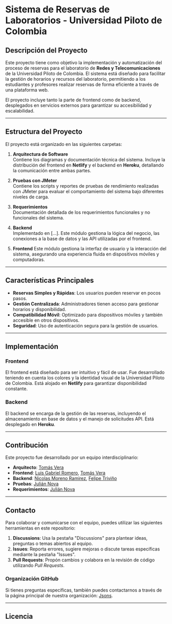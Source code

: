 # Sistema de Reservas de Laboratorios - Universidad Piloto de Colombia

## Descripción del Proyecto

Este proyecto tiene como objetivo la implementación y automatización del proceso de reservas para el laboratorio de **Redes y Telecomunicaciones** de la Universidad Piloto de Colombia. El sistema está diseñado para facilitar la gestión de horarios y recursos del laboratorio, permitiendo a los estudiantes y profesores realizar reservas de forma eficiente a través de una plataforma web.

El proyecto incluye tanto la parte de frontend como de backend, desplegados en servicios externos para garantizar su accesibilidad y escalabilidad.

---

## Estructura del Proyecto

El proyecto está organizado en las siguientes carpetas:

1. **Arquitectura de Software**  
   Contiene los diagramas y documentación técnica del sistema. Incluye la distribución del frontend en **Netlify** y el backend en **Heroku**, detallando la comunicación entre ambas partes.

2. **Pruebas con JMeter**  
   Contiene los scripts y reportes de pruebas de rendimiento realizadas con JMeter para evaluar el comportamiento del sistema bajo diferentes niveles de carga.

3. **Requerimientos**  
   Documentación detallada de los requerimientos funcionales y no funcionales del sistema.

4. **Backend**  
   Implementado en [...]. Este módulo gestiona la lógica del negocio, las conexiones a la base de datos y las API utilizadas por el frontend.

5. **Frontend**
   Este módulo gestiona la interfaz de usuario y la interacción del sistema, asegurando una experiencia fluida en dispositivos móviles y computadoras.

---

## Características Principales

- **Reservas Simples y Rápidas**: Los usuarios pueden reservar en pocos pasos.
- **Gestión Centralizada**: Administradores tienen acceso para gestionar horarios y disponibilidad.
- **Compatibilidad Móvil**: Optimizado para dispositivos móviles y también accesible en otros dispositivos.
- **Seguridad**: Uso de autenticación segura para la gestión de usuarios.

---

## Implementación

### Frontend
El frontend está diseñado para ser intuitivo y fácil de usar. Fue desarrollado teniendo en cuenta los colores y la identidad visual de la Universidad Piloto de Colombia. Está alojado en **Netlify** para garantizar disponibilidad constante.

### Backend
El backend se encarga de la gestión de las reservas, incluyendo el almacenamiento en base de datos y el manejo de solicitudes API. Está desplegado en **Heroku**.

---

## Contribución

Este proyecto fue desarrollado por un equipo interdisciplinario:

- **Arquitecto**: [Tomás Vera](https://github.com/Tomver27)  
- **Frontend**: [Luis Gabriel Romero](https://github.com/Chakerr?tab=following), [Tomás Vera](https://github.com/Tomver27)  
- **Backend**:  [Nicolas Moreno Ramirez](https://github.com/Nicolas041020), [Felipe Triviño](https://github.com/Petriv2004)
- **Pruebas**:  [Julián Nova](https://github.com/JulianNova2004)  
- **Requerimientos**: [Julián Nova](https://github.com/JulianNova2004)  
---
## Contacto

Para colaborar y comunicarse con el equipo, puedes utilizar las siguientes herramientas en este repositorio:

1. **Discussions**: Usa la pestaña "Discussions" para plantear ideas, preguntas o temas abiertos al equipo.
2. **Issues**: Reporta errores, sugiere mejoras o discute tareas específicas mediante la pestaña "Issues".
3. **Pull Requests**: Propón cambios y colabora en la revisión de código utilizando *Pull Requests*.

### Organización GitHub
Si tienes preguntas específicas, también puedes contactarnos a través de la página principal de nuestra organización: [Jsons](https://github.com/JsonsWorks).

---
## Licencia

